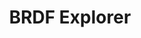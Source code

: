 ---
title: BRDF Explorer
name: BRDFExplorer
description: TODO
image: placeholder.png
live-preview: true
priority: 10
---